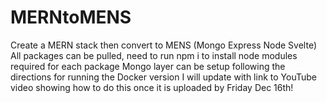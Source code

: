 # MERNtoMENS
Create a MERN stack then convert to MENS (Mongo Express Node Svelte)
All packages can be pulled, need to run npm i to install node modules required for each package
Mongo layer can be setup following the directions for running the Docker version
I will update with link to YouTube video showing how to do this once it is uploaded by Friday Dec 16th!

